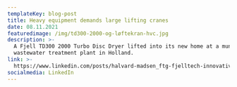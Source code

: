 ```yaml
---
templateKey: blog-post
title: Heavy equipment demands large lifting cranes
date: 08.11.2021
featuredimage: /img/td300-2000-og-løftekran-hvc.jpg
description: >-
  A Fjell TD300 2000 Turbo Disc Dryer lifted into its new home at a municipal
  wastewater treatment plant in Holland. 
link: >-
  https://www.linkedin.com/posts/halvard-madsen_ftg-fjelltech-innovative-activity-6744158369482862592-RXQY
socialmedia: LinkedIn
---
```


